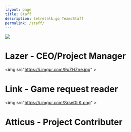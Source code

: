 ```yaml
---
layout: page
title: Staff
description: tetretalk.gq Team/Staff
permalink: /staff/
---
```



<img src="https://cdn.discordapp.com/icons/463461333174845450/95aa0d882d6ccf74e81192f6bfadd8f3.png" >

# Lazer - CEO/Project Manager


<img src"https://i.imgur.com/9oZHZne.jpg" >

# Link - Game request reader





<img src"https://i.imgur.com/SrseGLK.png" >

# Atticus - Project Contributer

